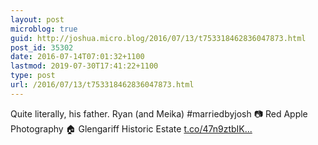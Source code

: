 ```yaml
---
layout: post
microblog: true
guid: http://joshua.micro.blog/2016/07/13/t753318462836047873.html
post_id: 35302
date: 2016-07-14T07:01:32+1100
lastmod: 2019-07-30T17:41:22+1100
type: post
url: /2016/07/13/t753318462836047873.html
---
```

Quite literally, his father. Ryan (and Meika) #marriedbyjosh 📷 Red Apple Photography 🏠 Glengariff Historic Estate [t.co/47n9ztbIK...](https://t.co/47n9ztbIKR)
